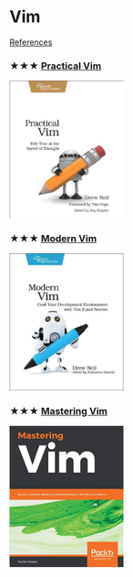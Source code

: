 # Vim
[References](vim.md)

### ★★★ [Practical Vim](resources/9781934356982.md)
[<img src="../../covers/9781934356982.jpg" width="200"/>](resources/9781934356982.md)

### ★★★ [Modern Vim](resources/9781680502626.md)
[<img src="../../covers/9781680502626.jpg" width="200"/>](resources/9781680502626.md)

### ★★★ [Mastering Vim](resources/9781789341096.md)
[<img src="../../covers/9781789341096.jpg" width="200"/>](resources/9781789341096.md)
